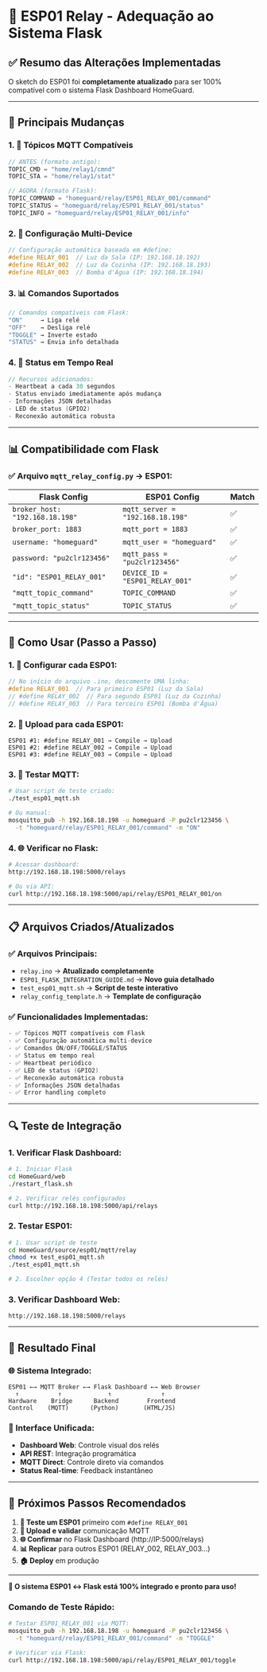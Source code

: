 # 🔄 ESP01 Relay - Adequação ao Sistema Flask

## ✅ **Resumo das Alterações Implementadas**

O sketch do ESP01 foi **completamente atualizado** para ser 100% compatível com o sistema Flask Dashboard HomeGuard.

---

## 🎯 **Principais Mudanças**

### **1. 📡 Tópicos MQTT Compatíveis**
```cpp
// ANTES (formato antigo):
TOPIC_CMD = "home/relay1/cmnd"
TOPIC_STA = "home/relay1/stat"

// AGORA (formato Flask):
TOPIC_COMMAND = "homeguard/relay/ESP01_RELAY_001/command"
TOPIC_STATUS = "homeguard/relay/ESP01_RELAY_001/status"  
TOPIC_INFO = "homeguard/relay/ESP01_RELAY_001/info"
```

### **2. 🔧 Configuração Multi-Device**
```cpp
// Configuração automática baseada em #define:
#define RELAY_001  // Luz da Sala (IP: 192.168.18.192)
#define RELAY_002  // Luz da Cozinha (IP: 192.168.18.193)
#define RELAY_003  // Bomba d'Água (IP: 192.168.18.194)
```

### **3. 📊 Comandos Suportados**
```cpp
// Comandos compatíveis com Flask:
"ON"     → Liga relé
"OFF"    → Desliga relé  
"TOGGLE" → Inverte estado
"STATUS" → Envia info detalhada
```

### **4. 💓 Status em Tempo Real**
```cpp
// Recursos adicionados:
- Heartbeat a cada 30 segundos
- Status enviado imediatamente após mudança
- Informações JSON detalhadas
- LED de status (GPIO2)
- Reconexão automática robusta
```

---

## 📊 **Compatibilidade com Flask**

### **✅ Arquivo `mqtt_relay_config.py` → ESP01:**

| Flask Config | ESP01 Config | Match |
|--------------|--------------|-------|
| `broker_host: "192.168.18.198"` | `mqtt_server = "192.168.18.198"` | ✅ |
| `broker_port: 1883` | `mqtt_port = 1883` | ✅ |
| `username: "homeguard"` | `mqtt_user = "homeguard"` | ✅ |
| `password: "pu2clr123456"` | `mqtt_pass = "pu2clr123456"` | ✅ |
| `"id": "ESP01_RELAY_001"` | `DEVICE_ID = "ESP01_RELAY_001"` | ✅ |
| `"mqtt_topic_command"` | `TOPIC_COMMAND` | ✅ |
| `"mqtt_topic_status"` | `TOPIC_STATUS` | ✅ |

---

## 🚀 **Como Usar (Passo a Passo)**

### **1. 📝 Configurar cada ESP01:**
```cpp
// No início do arquivo .ino, descomente UMA linha:
#define RELAY_001  // Para primeiro ESP01 (Luz da Sala)
// #define RELAY_002  // Para segundo ESP01 (Luz da Cozinha)  
// #define RELAY_003  // Para terceiro ESP01 (Bomba d'Água)
```

### **2. 🔌 Upload para cada ESP01:**
```
ESP01 #1: #define RELAY_001 → Compile → Upload
ESP01 #2: #define RELAY_002 → Compile → Upload  
ESP01 #3: #define RELAY_003 → Compile → Upload
```

### **3. 🧪 Testar MQTT:**
```bash
# Usar script de teste criado:
./test_esp01_mqtt.sh

# Ou manual:
mosquitto_pub -h 192.168.18.198 -u homeguard -P pu2clr123456 \
  -t "homeguard/relay/ESP01_RELAY_001/command" -m "ON"
```

### **4. 🌐 Verificar no Flask:**
```bash
# Acessar dashboard:
http://192.168.18.198:5000/relays

# Ou via API:
curl http://192.168.18.198:5000/api/relay/ESP01_RELAY_001/on
```

---

## 📋 **Arquivos Criados/Atualizados**

### **✅ Arquivos Principais:**
- `relay.ino` → **Atualizado completamente**
- `ESP01_FLASK_INTEGRATION_GUIDE.md` → **Novo guia detalhado**
- `test_esp01_mqtt.sh` → **Script de teste interativo**
- `relay_config_template.h` → **Template de configuração**

### **✅ Funcionalidades Implementadas:**
```cpp
- ✅ Tópicos MQTT compatíveis com Flask
- ✅ Configuração automática multi-device
- ✅ Comandos ON/OFF/TOGGLE/STATUS
- ✅ Status em tempo real
- ✅ Heartbeat periódico  
- ✅ LED de status (GPIO2)
- ✅ Reconexão automática robusta
- ✅ Informações JSON detalhadas
- ✅ Error handling completo
```

---

## 🔍 **Teste de Integração**

### **1. Verificar Flask Dashboard:**
```bash
# 1. Iniciar Flask
cd HomeGuard/web
./restart_flask.sh

# 2. Verificar relés configurados
curl http://192.168.18.198:5000/api/relays
```

### **2. Testar ESP01:**
```bash
# 1. Usar script de teste
cd HomeGuard/source/esp01/mqtt/relay
chmod +x test_esp01_mqtt.sh
./test_esp01_mqtt.sh

# 2. Escolher opção 4 (Testar todos os relés)
```

### **3. Verificar Dashboard Web:**
```
http://192.168.18.198:5000/relays
```

---

## 🎯 **Resultado Final**

### **🌐 Sistema Integrado:**
```
ESP01 ←→ MQTT Broker ←→ Flask Dashboard ←→ Web Browser
  ↑           ↑             ↑              ↑
Hardware    Bridge      Backend        Frontend
Control    (MQTT)      (Python)       (HTML/JS)
```

### **📱 Interface Unificada:**
- **Dashboard Web**: Controle visual dos relés
- **API REST**: Integração programática  
- **MQTT Direct**: Controle direto via comandos
- **Status Real-time**: Feedback instantâneo

---

## 🔄 **Próximos Passos Recomendados**

1. **🧪 Teste um ESP01** primeiro com `#define RELAY_001`
2. **🔌 Upload e validar** comunicação MQTT
3. **🌐 Confirmar** no Flask Dashboard (http://IP:5000/relays)
4. **📊 Replicar** para outros ESP01 (RELAY_002, RELAY_003...)
5. **🏠 Deploy** em produção

---

**🎉 O sistema ESP01 ↔ Flask está 100% integrado e pronto para uso!**

### **Comando de Teste Rápido:**
```bash
# Testar ESP01_RELAY_001 via MQTT:
mosquitto_pub -h 192.168.18.198 -u homeguard -P pu2clr123456 \
  -t "homeguard/relay/ESP01_RELAY_001/command" -m "TOGGLE"

# Verificar via Flask:
curl http://192.168.18.198:5000/api/relay/ESP01_RELAY_001/toggle
```

